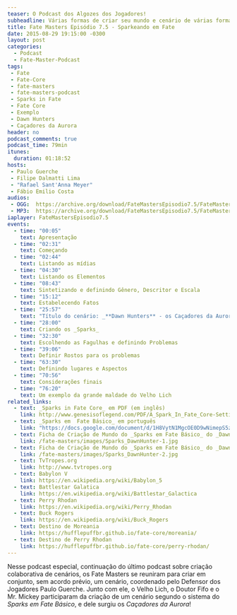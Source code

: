 ```yaml
---
teaser: O Podcast dos Algozes dos Jogadores!
subheadline: Várias formas de criar seu mundo e cenário de várias formas
title: Fate Masters Episódio 7.5 - Sparkeando em Fate
date: 2015-08-29 19:15:00 -0300
layout: post
categories:
  - Podcast
  - Fate-Master-Podcast
tags:
 - Fate
 - Fate-Core
 - fate-masters
 - fate-masters-podcast
 - Sparks in Fate
 - Fate Core
 - Exemplo
 - Dawn Hunters
 - Caçadores da Aurora
header: no
podcast_comments: true 
podcast_time: 79min
itunes:
  duration: 01:18:52
hosts:
 - Paulo Guerche
 - Filipe Dalmatti Lima
 - "Rafael Sant'Anna Meyer"
 - Fábio Emilio Costa
audios:
 - OGG:  https://archive.org/download/FateMastersEpisodio7.5/FateMastersEp7.5.ogg
 - MP3:  https://archive.org/download/FateMastersEpisodio7.5/FateMastersEp7.5.mp3
iaplayer: FateMastersEpisodio7.5
events: 
  - time: "00:05"
    text: Apresentação
  - time: "02:31"
    text: Começando
  - time: "02:44"
    text: Listando as mídias
  - time: "04:30"
    text: Listando os Elementos
  - time: "08:43"
    text: Sintetizando e definindo Gênero, Descritor e Escala
  - time: "15:12"
    text: Estabelecendo Fatos
  - time: "25:57"
    text: "Título do cenário: _**Dawn Hunters** - os Caçadores da Aurora_"
  - time: "28:00"
    text: Criando os _Sparks_
  - time: "32:30"
    text: Escolhendo as Fagulhas e definindo Problemas
  - time: "39:06"
    text: Definir Rostos para os problemas
  - time: "63:30"
    text: Definindo lugares e Aspectos
  - time: "70:56"
    text: Considerações finais
  - time: "76:20"
    text: Um exemplo da grande maldade do Velho Lich
related_links:
  - text: _Sparks in Fate Core_ em PDF (em inglês)
    link: http://www.genesisoflegend.com/PDF/A_Spark_In_Fate_Core-Setting_Creation_System.pdf
  - text: _Sparks em  Fate Básico_ em português
    link: "https://docs.google.com/document/d/1H8VytN1MgcOE0D9wNimepS5z96d1rtbxjzEW4HbxpBA/edit?usp=sharing"
  - text: Ficha de Criação de Mundo do _Sparks em Fate Básico_ do _Dawn Hunters_ (Parte 1)
    link: /fate-masters/images/Sparks_DawnHunter-1.jpg
  - text: Ficha de Criação de Mundo do _Sparks em Fate Básico_ do _Dawn Hunters_ (Parte 2)
    link: /fate-masters/images/Sparks_DawnHunter-2.jpg
  - text: TvTropes.org
    link: http://www.tvtropes.org
  - text: Babylon V
    link: https://en.wikipedia.org/wiki/Babylon_5
  - text: Battlestar Galatica
    link: https://en.wikipedia.org/wiki/Battlestar_Galactica
  - text: Perry Rhodan
    link: https://en.wikipedia.org/wiki/Perry_Rhodan
  - text: Buck Rogers
    link: https://en.wikipedia.org/wiki/Buck_Rogers
  - text: Destino de Moreania
    link: https://hufflepuffbr.github.io/fate-core/moreania/
  - text: Destino de Perry Rhodan
    link: https://hufflepuffbr.github.io/fate-core/perry-rhodan/
---
```


Nesse podcast  especial, continuação  do último podcast  sobre criação
colaborativa de  cenários, os Fate  Masters se reuniram para  criar em
conjunto, sem acordo prévio, um  cenário, coordenado pelo Defensor dos
Jogadores Paulo Guerche. Junto com ele,  o Velho Lich, o Doutor Fifo e
o Mr. Mickey  participaram da criação de um cenário  segundo o sistema
do _Sparks em Fate Básico_, e dele surgiu os _Caçadores da Aurora_!

